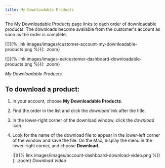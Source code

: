 ```yaml
---
title: My Downloadable Products
---
```


The My Downloadable Products page links to each order of downloadable products. The downloads become available from the customer's account as soon as the order is complete.

<!--{% if "Default.CE Only" contains site.edition %}-->
![]({% link images/images/customer-account-my-downloadable-products.png %}){: .zoom}
<!--{% endif %}-->
<!--{% if "Default.EE-B2B" contains site.edition %}-->
![]({% link images/images-ee/customer-dashboard-downloadable-products.png %}){: .zoom}
<!--{% endif %}-->
_My Downloadable Products_

## To download a product:

1. In your account, choose **My Downloadable Products**.

1. Find the order in the list and click the _download_ link after the title.

1. In the lower-right corner of the download window, click the _download_ icon.

1. Look for the name of the download file to appear in the lower-left corner of the window and save the file. On the Mac, display the menu in the lower-right corner, and choose **Download**.

    ![]({% link images/images/account-dashboard-download-video.png %}){: .zoom}
    _Download Video_
